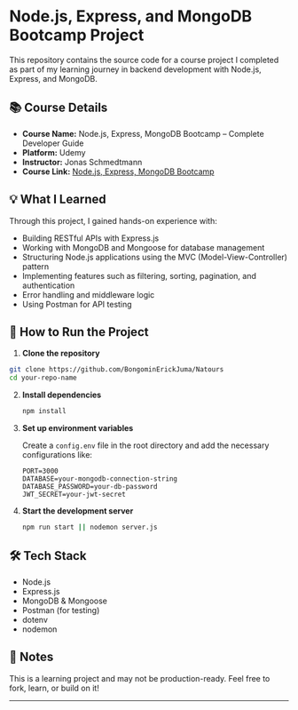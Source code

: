 
# Node.js, Express, and MongoDB Bootcamp Project

This repository contains the source code for a course project I completed as part of my learning journey in backend development with Node.js, Express, and MongoDB.

## 📚 Course Details

* **Course Name:** Node.js, Express, MongoDB Bootcamp – Complete Developer Guide
* **Platform:** Udemy
* **Instructor:** Jonas Schmedtmann
* **Course Link:** [Node.js, Express, MongoDB Bootcamp](https://www.udemy.com/course/nodejs-express-mongodb-bootcamp/learn/lecture/1508743)

## 💡 What I Learned

Through this project, I gained hands-on experience with:

* Building RESTful APIs with Express.js
* Working with MongoDB and Mongoose for database management
* Structuring Node.js applications using the MVC (Model-View-Controller) pattern
* Implementing features such as filtering, sorting, pagination, and authentication
* Error handling and middleware logic
* Using Postman for API testing

## 🚀 How to Run the Project


 1. **Clone the repository**

   ```bash
   git clone https://github.com/BongominErickJuma/Natours
   cd your-repo-name
   ```

2. **Install dependencies**

   ```bash
   npm install
   ```

3. **Set up environment variables**

   Create a `config.env` file in the root directory and add the necessary configurations like:

   ```
   PORT=3000
   DATABASE=your-mongodb-connection-string
   DATABASE_PASSWORD=your-db-password
   JWT_SECRET=your-jwt-secret
   ```

4. **Start the development server**

   ```bash
   npm run start || nodemon server.js
   ```

## 🛠 Tech Stack

* Node.js
* Express.js
* MongoDB & Mongoose
* Postman (for testing)
* dotenv
* nodemon

## 📎 Notes

This is a learning project and may not be production-ready. Feel free to fork, learn, or build on it!

---